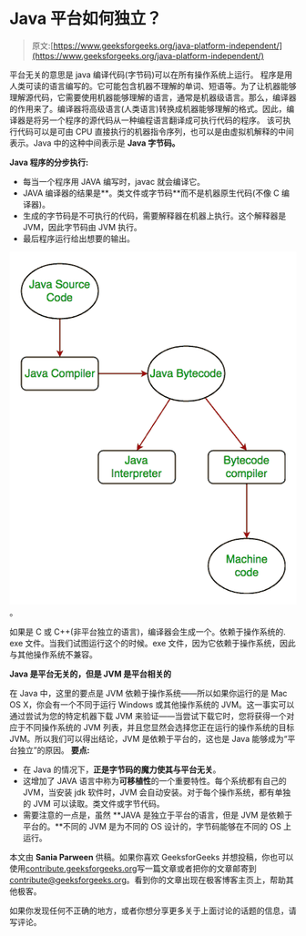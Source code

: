 # Java 平台如何独立？

> 原文:[https://www.geeksforgeeks.org/java-platform-independent/](https://www.geeksforgeeks.org/java-platform-independent/)

平台无关的意思是 java 编译代码(字节码)可以在所有操作系统上运行。
程序是用人类可读的语言编写的。它可能包含机器不理解的单词、短语等。为了让机器能够理解源代码，它需要使用机器能够理解的语言，通常是机器级语言。那么，编译器的作用来了。编译器将高级语言(人类语言)转换成机器能够理解的格式。因此，编译器是将另一个程序的源代码从一种编程语言翻译成可执行代码的程序。
该可执行代码可以是可由 CPU 直接执行的机器指令序列，也可以是由虚拟机解释的中间表示。Java 中的这种中间表示是 **Java 字节码。**

**Java 程序的分步执行:**

*   每当一个程序用 JAVA 编写时，javac 就会编译它。
*   JAVA 编译器的结果是**。类文件或字节码**而不是机器原生代码(不像 C 编译器)。
*   生成的字节码是不可执行的代码，需要解释器在机器上执行。这个解释器是 JVM，因此字节码由 JVM 执行。
*   最后程序运行给出想要的输出。

![](img/c4ce4b7ef09d909fb0b5f35e609a7d21.png)。

如果是 C 或 C++(非平台独立的语言)，编译器会生成一个。依赖于操作系统的. exe 文件。当我们试图运行这个的时候。exe 文件，因为它依赖于操作系统，因此与其他操作系统不兼容。

**Java 是平台无关的，但是 JVM 是平台相关的**

在 Java 中，这里的要点是 JVM 依赖于操作系统——所以如果你运行的是 Mac OS X，你会有一个不同于运行 Windows 或其他操作系统的 JVM。这一事实可以通过尝试为您的特定机器下载 JVM 来验证——当尝试下载它时，您将获得一个对应于不同操作系统的 JVM 列表，并且您显然会选择您正在运行的操作系统的目标 JVM。所以我们可以得出结论，JVM 是依赖于平台的，这也是 Java 能够成为“平台独立”的原因。
**要点:**

*   在 Java 的情况下，**正是字节码的魔力使其与平台无关**。
*   这增加了 JAVA 语言中称为**可移植性**的一个重要特性。每个系统都有自己的 JVM，当安装 jdk 软件时，JVM 会自动安装。对于每个操作系统，都有单独的 JVM 可以读取。类文件或字节代码。
*   需要注意的一点是，虽然 **JAVA 是独立于平台的语言，但是 JVM 是依赖于平台的。**不同的 JVM 是为不同的 OS 设计的，字节码能够在不同的 OS 上运行。

本文由 **Sania Parween** 供稿。如果你喜欢 GeeksforGeeks 并想投稿，你也可以使用[contribute.geeksforgeeks.org](http://www.contribute.geeksforgeeks.org)写一篇文章或者把你的文章邮寄到 contribute@geeksforgeeks.org。看到你的文章出现在极客博客主页上，帮助其他极客。

如果你发现任何不正确的地方，或者你想分享更多关于上面讨论的话题的信息，请写评论。